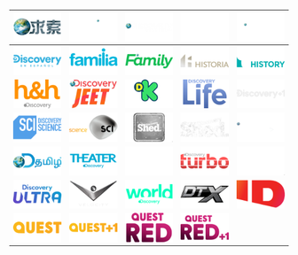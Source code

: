 | ![](https://raw.githubusercontent.com/RevGear/logo/master/Networks/Discovery/discovery.png) | ![](https://raw.githubusercontent.com/RevGear/logo/master/Networks/Discovery/DiscoveryAsia.png) | ![](https://raw.githubusercontent.com/RevGear/logo/master/Networks/Discovery/DiscoveryChannel.png) | ![](https://raw.githubusercontent.com/RevGear/logo/master/Networks/Discovery/DiscoveryChannel_1.png) | ![](https://raw.githubusercontent.com/RevGear/logo/master/Networks/Discovery/DiscoveryCivilization.png) | 
|:---:|:---:|:---:|:---:|:---:| 
| ![](https://raw.githubusercontent.com/RevGear/logo/master/Networks/Discovery/DiscoveryenEspanol.png) | ![](https://raw.githubusercontent.com/RevGear/logo/master/Networks/Discovery/DiscoveryFamilia.png) | ![](https://raw.githubusercontent.com/RevGear/logo/master/Networks/Discovery/DiscoveryFamily.png) | ![](https://raw.githubusercontent.com/RevGear/logo/master/Networks/Discovery/DiscoveryHistoria.png) | ![](https://raw.githubusercontent.com/RevGear/logo/master/Networks/Discovery/DiscoveryHistory.png) | 
| ![](https://raw.githubusercontent.com/RevGear/logo/master/Networks/Discovery/DiscoveryHomeHealth.png) | ![](https://raw.githubusercontent.com/RevGear/logo/master/Networks/Discovery/DiscoveryJeet.png) | ![](https://raw.githubusercontent.com/RevGear/logo/master/Networks/Discovery/DiscoveryKids.png) | ![](https://raw.githubusercontent.com/RevGear/logo/master/Networks/Discovery/DiscoveryLife.png) | ![](https://raw.githubusercontent.com/RevGear/logo/master/Networks/Discovery/DiscoveryPlus1.png) | 
| ![](https://raw.githubusercontent.com/RevGear/logo/master/Networks/Discovery/DiscoveryScience.png) | ![](https://raw.githubusercontent.com/RevGear/logo/master/Networks/Discovery/DiscoveryScience_1.png) | ![](https://raw.githubusercontent.com/RevGear/logo/master/Networks/Discovery/DiscoveryShed.png) | ![](https://raw.githubusercontent.com/RevGear/logo/master/Networks/Discovery/DiscoveryShed_1.png) | ![](https://raw.githubusercontent.com/RevGear/logo/master/Networks/Discovery/DiscoveryShowcase.png) | 
| ![](https://raw.githubusercontent.com/RevGear/logo/master/Networks/Discovery/DiscoveryTamil.png) | ![](https://raw.githubusercontent.com/RevGear/logo/master/Networks/Discovery/DiscoveryTheater.png) | ![](https://raw.githubusercontent.com/RevGear/logo/master/Networks/Discovery/DiscoveryTravelAndLiving.png) | ![](https://raw.githubusercontent.com/RevGear/logo/master/Networks/Discovery/DiscoveryTurbo.png) | ![](https://raw.githubusercontent.com/RevGear/logo/master/Networks/Discovery/DiscoveryTurbo_1.png) | 
| ![](https://raw.githubusercontent.com/RevGear/logo/master/Networks/Discovery/DiscoveryUltra.png) | ![](https://raw.githubusercontent.com/RevGear/logo/master/Networks/Discovery/DiscoveryVelocity.png) | ![](https://raw.githubusercontent.com/RevGear/logo/master/Networks/Discovery/DiscoveryWorld.png) | ![](https://raw.githubusercontent.com/RevGear/logo/master/Networks/Discovery/DTX.png) | ![](https://raw.githubusercontent.com/RevGear/logo/master/Networks/Discovery/InvestigationDiscovery.png) | 
| ![](https://raw.githubusercontent.com/RevGear/logo/master/Networks/Discovery/Quest.png) | ![](https://raw.githubusercontent.com/RevGear/logo/master/Networks/Discovery/QuestPlus1.png) | ![](https://raw.githubusercontent.com/RevGear/logo/master/Networks/Discovery/QuestRed.png) | ![](https://raw.githubusercontent.com/RevGear/logo/master/Networks/Discovery/QuestRedPlus1.png)  | 
